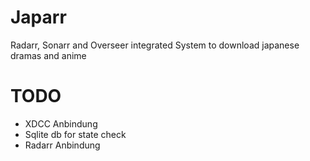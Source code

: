 # Japarr
Radarr, Sonarr and Overseer integrated System to download japanese dramas and anime

# TODO
* XDCC Anbindung
* Sqlite db for state check
* Radarr Anbindung